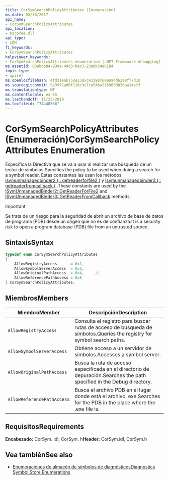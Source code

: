 ```yaml
---
title: CorSymSearchPolicyAttributes (Enumeración)
ms.date: 03/30/2017
api_name:
- CorSymSearchPolicyAttributes
api_location:
- mscoree.dll
api_type:
- COM
f1_keywords:
- CorSymSearchPolicyAttributes
helpviewer_keywords:
- CorSymSearchPolicyAttributes enumeration [.NET Framework debugging]
ms.assetid: 03abde84-930a-49d3-bac3-23abb34a0184
topic_type:
- apiref
ms.openlocfilehash: 4fd31e6b752e13a5c43198760e9a4d62a8f77d10
ms.sourcegitcommit: 9a39f2a06f110c9c7ca54ba216900d038aa14ef3
ms.translationtype: MT
ms.contentlocale: es-ES
ms.lasthandoff: 11/23/2019
ms.locfileid: "74448566"
---
```

# <a name="corsymsearchpolicyattributes-enumeration"></a><span data-ttu-id="27acd-102">CorSymSearchPolicyAttributes (Enumeración)</span><span class="sxs-lookup"><span data-stu-id="27acd-102">CorSymSearchPolicyAttributes Enumeration</span></span>
<span data-ttu-id="27acd-103">Especifica la Directiva que se va a usar al realizar una búsqueda de un lector de símbolos.</span><span class="sxs-lookup"><span data-stu-id="27acd-103">Specifies the policy to be used when doing a search for a symbol reader.</span></span> <span data-ttu-id="27acd-104">Estas constantes las usan los métodos [isymunmanagedbinder2 (:: getreaderforfile2 (](../../../../docs/framework/unmanaged-api/diagnostics/isymunmanagedbinder2-getreaderforfile2-method.md) y [Isymunmanagedbinder3 (:: getreaderfromcallback (](../../../../docs/framework/unmanaged-api/diagnostics/isymunmanagedbinder3-getreaderfromcallback-method.md) .</span><span class="sxs-lookup"><span data-stu-id="27acd-104">These constants are used by the [ISymUnmanagedBinder2::GetReaderForFile2](../../../../docs/framework/unmanaged-api/diagnostics/isymunmanagedbinder2-getreaderforfile2-method.md) and [ISymUnmanagedBinder3::GetReaderFromCallback](../../../../docs/framework/unmanaged-api/diagnostics/isymunmanagedbinder3-getreaderfromcallback-method.md) methods.</span></span>  
  
> [!IMPORTANT]
> <span data-ttu-id="27acd-105">Se trata de un riesgo para la seguridad de abrir un archivo de base de datos de programa (PDB) desde un origen que no es de confianza.</span><span class="sxs-lookup"><span data-stu-id="27acd-105">It is a security risk to open a program database (PDB) file from an untrusted source.</span></span>  
  
## <a name="syntax"></a><span data-ttu-id="27acd-106">Sintaxis</span><span class="sxs-lookup"><span data-stu-id="27acd-106">Syntax</span></span>  
  
```cpp  
typedef enum CorSymSearchPolicyAttributes  
{  
    AllowRegistryAccess      = 0x1,       
    AllowSymbolServerAccess  = 0x2,  
    AllowOriginalPathAccess  = 0x4,     //      
    AllowReferencePathAccess = 0x8  
} CorSymSearchPolicyAttributes;  
```  
  
## <a name="members"></a><span data-ttu-id="27acd-107">Miembros</span><span class="sxs-lookup"><span data-stu-id="27acd-107">Members</span></span>  
  
|<span data-ttu-id="27acd-108">Miembro</span><span class="sxs-lookup"><span data-stu-id="27acd-108">Member</span></span>|<span data-ttu-id="27acd-109">Descripción</span><span class="sxs-lookup"><span data-stu-id="27acd-109">Description</span></span>|  
|------------|-----------------|  
|`AllowRegistryAccess`|<span data-ttu-id="27acd-110">Consulta el registro para buscar rutas de acceso de búsqueda de símbolos.</span><span class="sxs-lookup"><span data-stu-id="27acd-110">Queries the registry for symbol search paths.</span></span>|  
|`AllowSymbolServerAccess`|<span data-ttu-id="27acd-111">Obtiene acceso a un servidor de símbolos.</span><span class="sxs-lookup"><span data-stu-id="27acd-111">Accesses a symbol server.</span></span>|  
|`AllowOriginalPathAccess`|<span data-ttu-id="27acd-112">Busca la ruta de acceso especificada en el directorio de depuración.</span><span class="sxs-lookup"><span data-stu-id="27acd-112">Searches the path specified in the Debug directory.</span></span>|  
|`AllowReferencePathAccess`|<span data-ttu-id="27acd-113">Busca el archivo PDB en el lugar donde está el archivo. exe.</span><span class="sxs-lookup"><span data-stu-id="27acd-113">Searches for the PDB in the place where the .exe file is.</span></span>|  
  
## <a name="requirements"></a><span data-ttu-id="27acd-114">Requisitos</span><span class="sxs-lookup"><span data-stu-id="27acd-114">Requirements</span></span>  
 <span data-ttu-id="27acd-115">**Encabezado:** CorSym. idl, CorSym. h</span><span class="sxs-lookup"><span data-stu-id="27acd-115">**Header:** CorSym.idl, CorSym.h</span></span>  
  
## <a name="see-also"></a><span data-ttu-id="27acd-116">Vea también</span><span class="sxs-lookup"><span data-stu-id="27acd-116">See also</span></span>

- [<span data-ttu-id="27acd-117">Enumeraciones de almacén de símbolos de diagnósticos</span><span class="sxs-lookup"><span data-stu-id="27acd-117">Diagnostics Symbol Store Enumerations</span></span>](../../../../docs/framework/unmanaged-api/diagnostics/diagnostics-symbol-store-enumerations.md)
